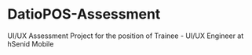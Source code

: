 # DatioPOS-Assessment
 UI/UX Assessment Project for the position of Trainee - UI/UX Engineer at hSenid Mobile
